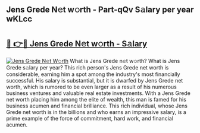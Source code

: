 ## Jens Grede N𝚎t w𝚘rth - Part-qQv S𝚊lary per year wKLcc

# <h2><a href="http://gc4pc0p.nevu.top/?p=Jens+Grede">🔗 👉🔴 Jens Grede N𝚎t w𝚘rth - S𝚊lary</a></h2>

[![Jens Grede N𝚎t W𝚘rth](https://i.imgur.com/Oavwk0R.jpeg)](http://gc4pc0p.nevu.top/?p=Jens+Grede)
What is Jens Grede n𝚎t w𝚘rth? What is Jens Grede s𝚊lary per year?
This rich person's Jens Grede net worth is considerable, earning him a spot among the industry's most financially successful. His salary is substantial, but it is dwarfed by Jens Grede net worth, which is rumored to be even larger as a result of his numerous business ventures and valuable real estate investments. With a Jens Grede net worth placing him among the elite of wealth, this man is famed for his business acumen and financial brilliance. This rich individual, whose Jens Grede net worth is in the billions and who earns an impressive salary, is a prime example of the force of commitment, hard work, and financial acumen.

